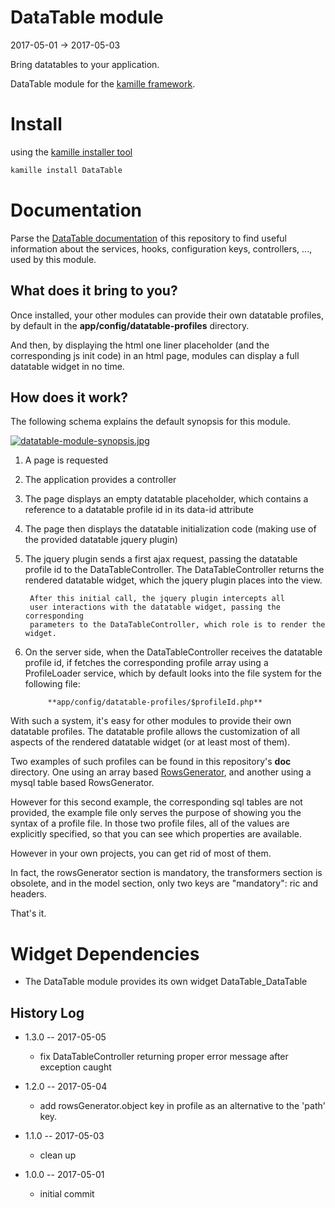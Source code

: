 DataTable module
=================
2017-05-01 -> 2017-05-03


Bring datatables to your application.

DataTable module for the [kamille framework](https://github.com/lingtalfi/Kamille).




Install
===========
using the [kamille installer tool](https://github.com/lingtalfi/kamille-installer-tool)
```bash
kamille install DataTable
```


Documentation
==============
Parse the [DataTable documentation](https://github.com/KamilleModules/DataTable/tree/master/doc) of this repository to find useful information about the services, hooks, configuration keys, 
controllers, ..., used by this module.
 


What does it bring to you?
---------------------------
Once installed, your other modules can provide their own datatable profiles,
by default in the **app/config/datatable-profiles** directory.

And then, by displaying the html one liner placeholder (and the corresponding js init
code) in an html page, modules can display a full datatable widget in no time.





How does it work?
-------------------

The following schema explains the default synopsis for this module.


[![datatable-module-synopsis.jpg](https://s19.postimg.org/lvqfoazfn/datatable-module-synopsis.jpg)](https://postimg.org/image/rjwqf73rz/)


1. A page is requested
2. The application provides a controller
3. The page displays an empty datatable placeholder, which contains
    a reference to a datatable profile id in its data-id attribute
4. The page then displays the datatable initialization code (making use 
    of the provided datatable jquery plugin)
5. The jquery plugin sends a first ajax request, passing the datatable profile
        id to the DataTableController.
        The DataTableController returns the rendered datatable widget,
        which the jquery plugin places into the view.
        
        After this initial call, the jquery plugin intercepts all 
        user interactions with the datatable widget, passing the corresponding
        parameters to the DataTableController, which role is to render the widget.

6. On the server side, when the DataTableController receives the datatable profile id,
if fetches the corresponding profile array using a ProfileLoader service, which by
default looks into the file system for the following file:
            
            **app/config/datatable-profiles/$profileId.php**
            
With such a system, it's easy for other modules to provide their own datatable profiles.
            The datatable profile allows the customization of all aspects of the 
            rendered datatable widget (or at least most of them).
            
Two examples of such profiles can be found in this repository's **doc** directory.
One using an array based [RowsGenerator](https://github.com/lingtalfi/RowsGenerator), and another 
using a mysql table based RowsGenerator.

However for this second example, the corresponding sql tables are not provided, the example file only
serves the purpose of showing you the syntax of a profile file.
In those two profile files, all of the values are explicitly specified, so that you can see which
properties are available.

However in your own projects, you can get rid of most of them.

In fact, the rowsGenerator section is mandatory, the transformers section is obsolete,
and in the model section, only two keys are "mandatory": ric and headers.

That's it.
            

 

Widget Dependencies
=========
- The DataTable module provides its own widget DataTable_DataTable





History Log
------------------
    
- 1.3.0 -- 2017-05-05

    - fix DataTableController returning proper error message after exception caught 
    
- 1.2.0 -- 2017-05-04

    - add rowsGenerator.object key in profile as an alternative to the 'path' key.
    
- 1.1.0 -- 2017-05-03

    - clean up
    
- 1.0.0 -- 2017-05-01

    - initial commit
